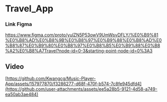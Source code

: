 # Travel_App
### Link Figma
https://www.figma.com/proto/yulZN5P53owV9UmWsvDFLY/%E0%B9%81%E0%B8%AD%E0%B8%9B%E0%B8%97%E0%B9%88%E0%B8%AD%E0%B8%87%E0%B9%80%E0%B8%97%E0%B8%B5%E0%B9%88%E0%B8%A2%E0%B8%A7Travel?node-id=0-3&starting-point-node-id=0%3A3 

## Video
[https://github.com/Kwangcg/Music-Player-App/assets/157977870/f3286277-d68f-470f-b574-7c8fe945dfd4](https://github.com/user-attachments/assets/ee5a28b5-9121-4d58-a749-ea50ab3ae484)
